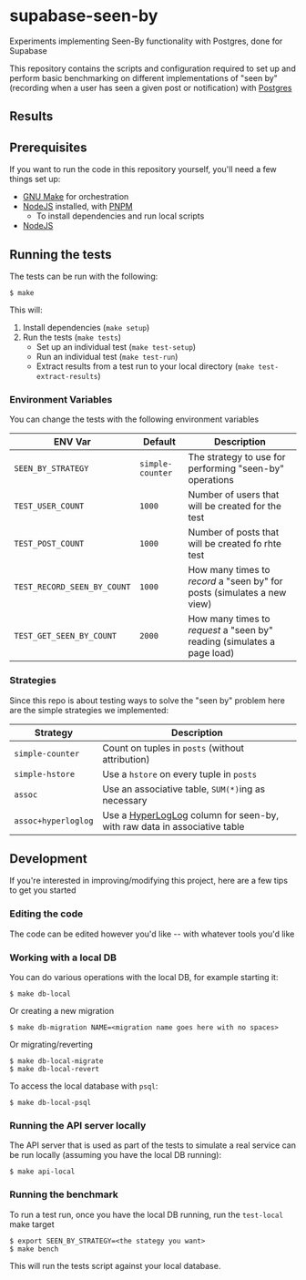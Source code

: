 # supabase-seen-by

Experiments implementing Seen-By functionality with Postgres, done for Supabase

This repository contains the scripts and configuration required to set up and perform basic benchmarking on different implementations of "seen by" (recording when a user has seen a given post or notification) with [Postgres][pg]

## Results

## Prerequisites

If you want to run the code in this repository yourself, you'll need a few things set up:

- [GNU Make][gnu-make] for orchestration
- [NodeJS][node] installed, with [PNPM][pnpm]
  - To install dependencies and run local scripts
- [NodeJS][node]

## Running the tests

The tests can be run with the following:

```console
$ make
```

This will:

1. Install dependencies (`make setup`)
2. Run the tests (`make tests`)
   - Set up an individual test (`make test-setup`)
   - Run an individual test (`make test-run`)
   - Extract results from a test run to your local directory (`make test-extract-results`)

### Environment Variables

You can change the tests with the following environment variables

| ENV Var                     | Default          | Description                                                             |
|-----------------------------|------------------|-------------------------------------------------------------------------|
| `SEEN_BY_STRATEGY`          | `simple-counter` | The strategy to use for performing "seen-by" operations                 |
| `TEST_USER_COUNT`           | `1000`           | Number of users that will be created for the test                       |
| `TEST_POST_COUNT`           | `1000`           | Number of posts that will be created fo rhte test                       |
| `TEST_RECORD_SEEN_BY_COUNT` | `1000`           | How many times to *record* a "seen by" for posts (simulates a new view) |
| `TEST_GET_SEEN_BY_COUNT`    | `2000`           | How many times to *request* a "seen by" reading (simulates a page load) |

### Strategies

Since this repo is about testing ways to solve the "seen by" problem here are the simple strategies we implemented:

| Strategy            | Description                                                                          |
|---------------------|--------------------------------------------------------------------------------------|
| `simple-counter`    | Count on tuples in `posts` (without attribution)                                     |
| `simple-hstore`     | Use a `hstore` on every tuple in `posts`                                             |
| `assoc`             | Use an associative table, `SUM(*)`ing as necessary                                   |
| `assoc+hyperloglog` | Use a [HyperLogLog][wiki-hll] column for seen-by, with raw data in associative table |



## Development

If you're interested in improving/modifying this project, here are a few tips to get you started

### Editing the code

The code can be edited however you'd like -- with whatever tools you'd like

### Working with a local DB

You can do various operations with the local DB, for example starting it:

```console
$ make db-local
```

Or creating a new migration

```console
$ make db-migration NAME=<migration name goes here with no spaces>
```

Or migrating/reverting

```console
$ make db-local-migrate
$ make db-local-revert
```

To access the local database with `psql`:

```console
$ make db-local-psql
```

### Running the API server locally

The API server that is used as part of the tests to simulate a real service can be run locally (assuming you have the local DB running):

```console
$ make api-local
```

### Running the benchmark

To run a test run, once you have the local DB running, run the `test-local` make target

```console
$ export SEEN_BY_STRATEGY=<the stategy you want>
$ make bench
```

This will run the tests script against your local database.

[pg]: https://postgresql.org
[node]: https://nodejs.org
[pnpm]: https://pnpm.io
[gnu-make]: https://www.gnu.org/software/make
[wiki-hll]: https://en.wikipedia.org/wiki/HyperLogLog
